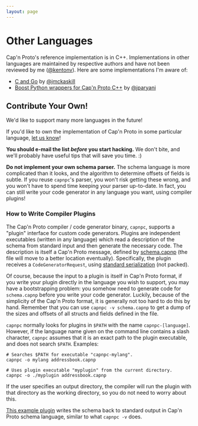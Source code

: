```yaml
---
layout: page
---
```


# Other Languages

Cap'n Proto's reference implementation is in C++.  Implementations in other languages are
maintained by respective authors and have not been reviewed by me
([@kentonv](https://github.com/kentonv)).  Here are some implementations I'm aware of:

* [C and Go](https://github.com/jmckaskill/go-capnproto) by
  [@jmckaskill](https://github.com/jmckaskill)
* [Boost Python wrappers for Cap'n Proto C++](https://github.com/jparyani/capnproto) by
  [@jparyani](https://github.com/jparyani)

## Contribute Your Own!

We'd like to support many more languages in the future!

If you'd like to own the implementation of Cap'n Proto in some particular language,
[let us know](https://groups.google.com/group/capnproto)!

**You should e-mail the list _before_ you start hacking.**  We don't bite, and we'll probably have
useful tips that will save you time.  :)

**Do not implement your own schema parser.**  The schema language is more complicated than it
looks, and the algorithm to determine offsets of fields is subtle.  If you reuse `capnpc`'s parser,
you won't risk getting these wrong, and you won't have to spend time keeping your parser up-to-date.
In fact, you can still write your code generator in any language you want, using compiler plugins!

### How to Write Compiler Plugins

The Cap'n Proto compiler / code generator binary, `capnpc`, supports a "plugin" interface for
custom code generators.  Plugins are independent executables (written in any language) which read
a description of the schema from standard input and then generate the necessary code.  The
description is itself a Cap'n Proto message, defined by
[schema.capnp](https://github.com/kentonv/capnproto/blob/master/c%2B%2B/src/capnproto/schema.capnp)
(the file will move to a better location eventually).  Specifically, the plugin receives a
`CodeGeneratorRequest`, using
[standard serialization](http://kentonv.github.io/capnproto/encoding.html#serialization_over_a_stream)
(not packed).

Of course, because the input to a plugin is itself in Cap'n Proto format, if you write your
plugin directly in the language you wish to support, you may have a bootstrapping problem:  you
somehow need to generate code for `schema.capnp` before you write your code generator.  Luckily,
because of the simplicity of the Cap'n Proto format, it is generally not too hard to do this by
hand.  Remember that you can use `capnpc -v schema.capnp` to get a dump of the sizes and offsets
of all structs and fields defined in the file.

`capnpc` normally looks for plugins in `$PATH` with the name `capnpc-[language]`.  However, if the
language name given on the command line contains a slash character, `capnpc` assumes that it is an
exact path to the plugin executable, and does not search `$PATH`.  Examples:

    # Searches $PATH for executable "capnpc-mylang".
    capnpc -o mylang addressbook.capnp

    # Uses plugin executable "myplugin" from the current directory.
    capnpc -o ./myplugin addressbook.capnp

If the user specifies an output directory, the compiler will run the plugin with that directory
as the working directory, so you do not need to worry about this.

[This example plugin](https://github.com/kentonv/capnproto/blob/master/c%2B%2B/src/capnp/compiler/capnpc-capnp.c%2B%2B)
writes the schema back to standard output in Cap'n Proto schema language, similar to what
`capnpc -v` does.
